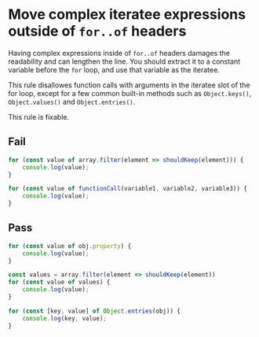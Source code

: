 # Move complex iteratee expressions outside of `for..of` headers

Having complex expressions inside of `for..of` headers damages the readability and can lengthen the line. You should extract it to a constant variable before the `for` loop, and use that variable as the iteratee.

This rule disallowes function calls with arguments in the iteratee slot of the for loop, except for a few common built-in methods such as `Object.keys()`, `Object.values()` and `Object.entries()`.

This rule is fixable.

## Fail

```js
for (const value of array.filter(element => shouldKeep(element))) {
	console.log(value);
}
```

```js
for (const value of functionCall(variable1, variable2, variable3)) {
	console.log(value);
}
```

## Pass

```js
for (const value of obj.property) {
	console.log(value);
}
```

```js
const values = array.filter(element => shouldKeep(element))
for (const value of values) {
	console.log(value);
}
```

```js
for (const [key, value] of Object.entries(obj)) {
	console.log(key, value);
}
```
